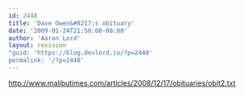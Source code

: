 ```yaml
---
id: 2448
title: 'Dave Owen&#8217;s obituary'
date: '2009-01-24T21:50:00-08:00'
author: 'Aaron Lord'
layout: revision
"guid: 'https://blog.devlord.io/?p=2448'
permalink: '/?p=2448'
---
```


<a href="http://www.malibutimes.com/articles/2008/12/17/obituaries/obit2.txt">http://www.malibutimes.com/articles/2008/12/17/obituaries/obit2.txt</a><div class="blogger-post-footer"></div>